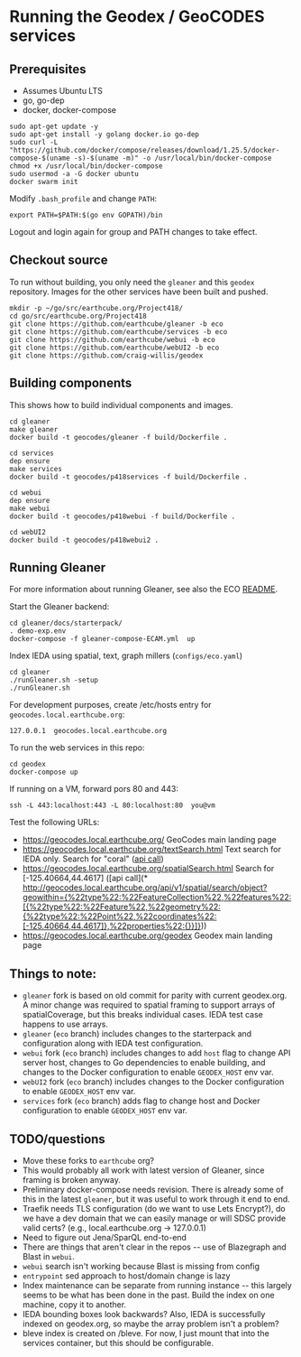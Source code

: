 # Running the Geodex / GeoCODES services

## Prerequisites
* Assumes Ubuntu LTS
* go, go-dep
* docker, docker-compose

```
sudo apt-get update -y
sudo apt-get install -y golang docker.io go-dep
sudo curl -L "https://github.com/docker/compose/releases/download/1.25.5/docker-compose-$(uname -s)-$(uname -m)" -o /usr/local/bin/docker-compose
chmod +x /usr/local/bin/docker-compose
sudo usermod -a -G docker ubuntu
docker swarm init
```

Modify `.bash_profile` and change `PATH`:
```
export PATH=$PATH:$(go env GOPATH)/bin
```

Logout and login again for group and PATH changes to take effect.


## Checkout source

To run without building, you only need the `gleaner` and this `geodex` repository. Images for the other services have been built and pushed.

```
mkdir -p ~/go/src/earthcube.org/Project418/
cd go/src/earthcube.org/Project418
git clone https://github.com/earthcube/gleaner -b eco
git clone https://github.com/earthcube/services -b eco
git clone https://github.com/earthcube/webui -b eco
git clone https://github.com/earthcube/webUI2 -b eco
git clone https://github.com/craig-willis/geodex
```


## Building components
This shows how to build individual components and images.

```
cd gleaner
make gleaner
docker build -t geocodes/gleaner -f build/Dockerfile .
```

```
cd services
dep ensure
make services
docker build -t geocodes/p418services -f build/Dockerfile .
```

```
cd webui
dep ensure
make webui
docker build -t geocodes/p418webui -f build/Dockerfile .
```

```
cd webUI2
docker build -t geocodes/p418webui2 .
```


## Running Gleaner

For more information about running Gleaner, see also the ECO [README](https://github.com/earthcube/gleaner/blob/eco/docs/starterpack/README.md).

Start the Gleaner backend:
```
cd gleaner/docs/starterpack/
. demo-exp.env
docker-compose -f gleaner-compose-ECAM.yml  up
```
Index IEDA using spatial, text, graph millers (`configs/eco.yaml`)
```
cd gleaner
./runGleaner.sh -setup
./runGleaner.sh
```

For development purposes, create /etc/hosts entry for `geocodes.local.earthcube.org`:
```
127.0.0.1  geocodes.local.earthcube.org
``` 

To run the web services in this repo:
```
cd geodex
docker-compose up
```

If running on a VM, forward pors 80 and 443:
```
ssh -L 443:localhost:443 -L 80:localhost:80  you@vm
```

Test the following URLs:
* https://geocodes.local.earthcube.org/ GeoCodes main landing page
* https://geocodes.local.earthcube.org/textSearch.html Text search for IEDA only. Search for "coral" ([api call](http://geocodes.local.earthcube.org/api/v1/textindex/search?q=coral&s=0&i=ieda&n=10))
* https://geocodes.local.earthcube.org/spatialSearch.html Search for [-125.40664,44.4617] ([api call](* http://geocodes.local.earthcube.org/api/v1/spatial/search/object?geowithin={%22type%22:%22FeatureCollection%22,%22features%22:[{%22type%22:%22Feature%22,%22geometry%22:{%22type%22:%22Point%22,%22coordinates%22:[-125.40664,44.4617]},%22properties%22:{}}]}))
* https://geocodes.local.earthcube.org/geodex Geodex main landing page

## Things to note:

* `gleaner` fork is based on old commit for parity with current geodex.org. A minor change was required to spatial framing to support arrays of spatialCoverage, but this breaks individual cases. IEDA test case happens to use arrays.
* `gleaner` (`eco` branch) includes changes to the starterpack and configuration along with IEDA test configuration.
* `webui` fork (`eco` branch) includes changes to add `host` flag to change API server host, changes to Go dependencies to enable building, and changes to the Docker configuration to enable `GEODEX_HOST` env var.
* `webUI2` fork (`eco` branch) includes changes to the Docker configuration to enable `GEODEX_HOST` env var.
* `services` fork (`eco` branch) adds flag to change host and Docker configuration to enable `GEODEX_HOST` env var.

## TODO/questions
* Move these forks to `earthcube` org?
* This would probably all work with latest version of Gleaner, since framing is broken anyway.
* Preliminary docker-compose needs revision. There is already some of this in the latest `gleaner`, but it was useful to work through it end to end.
* Traefik needs TLS configuration (do we want to use Lets Encrypt?), do we have a dev domain that we can easily manage or will SDSC provide valid certs? (e.g., local.earthcube.org -> 127.0.0.1)
* Need to figure out Jena/SparQL end-to-end
* There are things that aren't clear in the repos -- use of Blazegraph and Blast in `webui`.  
* `webui` search isn't working because Blast is missing from config
* `entrypoint` sed approach to host/domain change is lazy
* Index maintenance can be separate from running instance -- this largely seems to be what has been done in the past.  Build the index on one machine, copy it to another.
* IEDA bounding boxes look backwards? Also, IEDA is successfully indexed on geodex.org, so maybe the array problem isn't a problem?
* bleve index is created on /bleve. For now, I just mount that into the services container, but this should be configurable.
